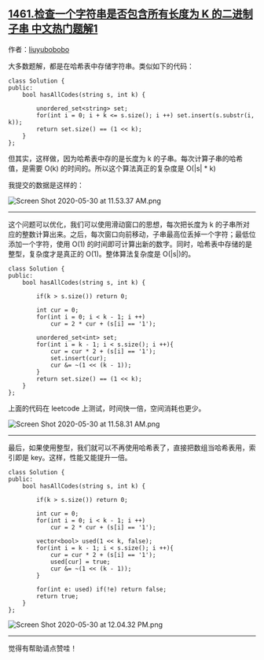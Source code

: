 ## [1461.检查一个字符串是否包含所有长度为 K 的二进制子串 中文热门题解1](https://leetcode.cn/problems/check-if-a-string-contains-all-binary-codes-of-size-k/solutions/100000/ha-xi-biao-zhong-cun-zi-fu-chuan-shi-jian-fu-za-du)

作者：[liuyubobobo](https://leetcode.cn/u/liuyubobobo)

大多数题解，都是在哈希表中存储字符串。类似如下的代码：

```
class Solution {
public:
    bool hasAllCodes(string s, int k) {

        unordered_set<string> set;
        for(int i = 0; i + k <= s.size(); i ++) set.insert(s.substr(i, k));
        return set.size() == (1 << k);
    }
};
```

但其实，这样做，因为哈希表中存的是长度为 k 的子串。每次计算子串的哈希值，是需要 O(k) 的时间的。所以这个算法真正的复杂度是 O(|s| * k)

我提交的数据是这样的：

![Screen Shot 2020-05-30 at 11.53.37 AM.png](https://pic.leetcode-cn.com/7e05c5f7f814bd1ee6c22d272051eb5f916e5aff4adad3a9710bc3b2e5ad97df-Screen%20Shot%202020-05-30%20at%2011.53.37%20AM.png)

---

这个问题可以优化，我们可以使用滑动窗口的思想，每次把长度为 k 的子串所对应的整数计算出来。之后，每次窗口向前移动，子串最高位丢掉一个字符；最低位添加一个字符，使用 O(1) 的时间即可计算出新的数字。同时，哈希表中存储的是整型，复杂度才是真正的 O(1)。整体算法复杂度是 O(|s|)的。

```
class Solution {
public:
    bool hasAllCodes(string s, int k) {

        if(k > s.size()) return 0;

        int cur = 0;
        for(int i = 0; i < k - 1; i ++)
            cur = 2 * cur + (s[i] == '1');

        unordered_set<int> set;
        for(int i = k - 1; i < s.size(); i ++){
            cur = cur * 2 + (s[i] == '1');
            set.insert(cur);
            cur &= ~(1 << (k - 1));
        }
        return set.size() == (1 << k);
    }
};
```

上面的代码在 leetcode 上测试，时间快一倍，空间消耗也更少。

![Screen Shot 2020-05-30 at 11.58.31 AM.png](https://pic.leetcode-cn.com/0305b7263855d80a5f868d99c619d0f35a13fece4b52c920fa13ce699d423315-Screen%20Shot%202020-05-30%20at%2011.58.31%20AM.png)


---

最后，如果使用整型，我们就可以不再使用哈希表了，直接把数组当哈希表用，索引即是 key。这样，性能又能提升一倍。

```
class Solution {
public:
    bool hasAllCodes(string s, int k) {

        if(k > s.size()) return 0;

        int cur = 0;
        for(int i = 0; i < k - 1; i ++)
            cur = 2 * cur + (s[i] == '1');

        vector<bool> used(1 << k, false);
        for(int i = k - 1; i < s.size(); i ++){
            cur = cur * 2 + (s[i] == '1');
            used[cur] = true;
            cur &= ~(1 << (k - 1));
        }
        
        for(int e: used) if(!e) return false;
        return true;
    }
};
```

![Screen Shot 2020-05-30 at 12.04.32 PM.png](https://pic.leetcode-cn.com/46954c451544de94cf84ef487ee5ea5e9ba553fc9dfb2ea270b6bb4760c5ef1b-Screen%20Shot%202020-05-30%20at%2012.04.32%20PM.png)

---

觉得有帮助请点赞哇！

